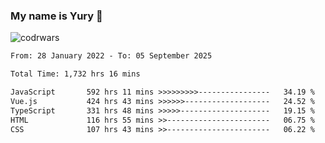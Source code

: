 ### My name is Yury 👋 
![codrwars](https://www.codewars.com/users/litury/badges/micro) 


<!--START_SECTION:waka-->

```txt
From: 28 January 2022 - To: 05 September 2025

Total Time: 1,732 hrs 16 mins

JavaScript       592 hrs 11 mins >>>>>>>>>----------------   34.19 %
Vue.js           424 hrs 43 mins >>>>>>-------------------   24.52 %
TypeScript       331 hrs 48 mins >>>>>--------------------   19.15 %
HTML             116 hrs 55 mins >>-----------------------   06.75 %
CSS              107 hrs 43 mins >>-----------------------   06.22 %
```

<!--END_SECTION:waka-->

